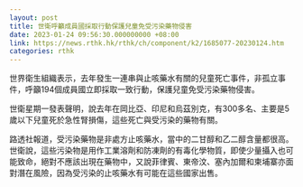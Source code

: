 ```yaml
---
layout: post
title: 世衛呼籲成員國採取行動保護兒童免受污染藥物侵害
date: 2023-01-24 09:56:30.000000000 +08:00
link: https://news.rthk.hk/rthk/ch/component/k2/1685077-20230124.htm
categories: rthk
---
```


世界衛生組織表示，去年發生一連串與止咳藥水有關的兒童死亡事件，非孤立事件，呼籲194個成員國立即採取一致行動，保護兒童免受污染藥物侵害。

世衛星期一發表聲明，說去年在岡比亞、印尼和烏茲別克，有300多名、主要是5歲以下兒童死於急性腎損傷，這些死亡與受污染的藥物有關。

路透社報道，受污染藥物是非處方止咳藥水，當中的二甘醇和乙二醇含量都很高。世衛說，這些污染物是用作工業溶劑和防凍劑的有毒化學物質，即使少量攝入也可能致命，絕對不應該出現在藥物中，又說菲律賓、東帝汶、塞內加爾和柬埔寨亦面對潛在風險，因為受污染的止咳藥水有可能在這些國家出售。
